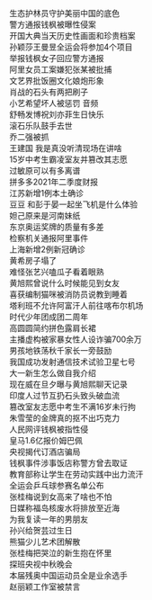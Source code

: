 生态护林员守护美丽中国的底色  
警方通报钱枫被曝性侵案  
开国大典当天历史性画面和珍贵档案  
孙颖莎王曼昱全运会将参加4个项目  
举报钱枫女子回应警方通报  
阿里女员工案嫌犯张某被批捕  
文艺界批饭圈文化娘炮形象  
肖战的石头有两把刷子  
小艺希望坏人被惩罚 音频  
舒畅发博祝刘亦菲生日快乐  
滚石乐队鼓手去世  
乔二强被抓  
王建国 我是真没听清现场在讲啥  
15岁中考生霸凌室友并篡改其志愿  
过敏原可以有多离谱  
拼多多2021年二季度财报  
江苏新增1例本土确诊  
豆豆 和彭于晏一起坐飞机是什么体验  
妲己原来是河南妹纸  
东京奥运奖牌的质量有多差  
检察机关通报阿里事件  
上海新增2例新冠确诊  
黄希房子塌了  
难怪张艺兴嗑瓜子看着眼熟  
黄旭熙曾说什么时候能见到女友  
喜获编制猫咪被消防员说教到睡着  
塔利班不允许阿富汗人前往喀布尔机场  
时代少年团成团二周年  
高圆圆简约拼色露肩长裙  
主播虚构被家暴女性人设诈骗700余万  
男孩地铁荡秋千家长一旁鼓励  
我国成功发射通信技术试验卫星七号  
大一新生怎么做自我介绍  
现在威在旦夕曝与黄旭熙聊天记录  
印度人过节互扔石头致头破血流  
篡改室友志愿中考生不满16岁未行拘  
朱雪莹的金牌真的抠不出巧克力  
人民网评钱枫被指性侵  
皇马1.6亿报价姆巴佩  
央视揭代订酒店骗局  
钱枫事件涉事饭店称警方曾去取证  
教育部称让学生在劳动实践中出力流汗  
全运会乒乓球参赛名单公布  
张桂梅说到女高来了啥也不怕  
日媒称福岛核废水将排放至近海  
为我复读一年的男朋友  
孙兴给贺芸过生日  
熊猫少儿艺术团解散  
张桂梅把哭泣的新生抱在怀里  
探班央视中秋晚会  
本届残奥中国运动员全是业余选手  
赵丽颖工作室被禁言  

